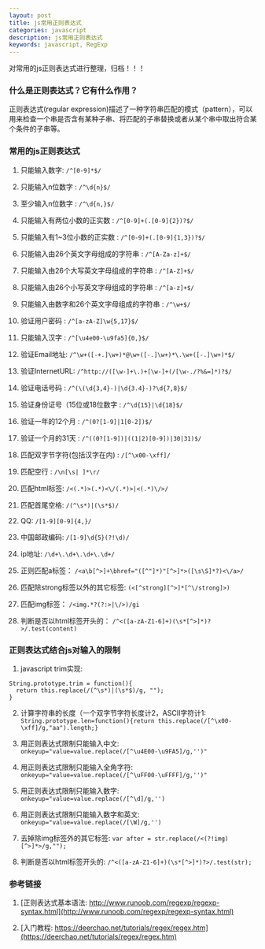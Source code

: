 ```yaml
---
layout: post
title: js常用正则表达式
categories: javascript
description: js常用正则表达式
keywords: javascript, RegExp 
---
```


对常用的js正则表达式进行整理，归档！！！

### 什么是正则表达式？它有什么作用？

正则表达式(regular expression)描述了一种字符串匹配的模式（pattern），可以用来检查一个串是否含有某种子串、将匹配的子串替换或者从某个串中取出符合某个条件的子串等。

### 常用的js正则表达式

1. 只能输入数字: `/^[0-9]*$/`

2. 只能输入n位数字 :  `/^\d{n}$/`

3. 至少输入n位数字  :  `/^\d{n,}$/`

4. 只能输入有两位小数的正实数 :  `/^[0-9]+(.[0-9]{2})?$/`

5. 只能输入有1~3位小数的正实数 :  `/^[0-9]+(.[0-9]{1,3})?$/`

6. 只能输入由26个英文字母组成的字符串 :  `/^[A-Za-z]+$/`

7. 只能输入由26个大写英文字母组成的字符串 :  `/^[A-Z]+$/`

8. 只能输入由26个小写英文字母组成的字符串 :  `/^[a-z]+$/`

9. 只能输入由数字和26个英文字母组成的字符串 :  `/^\w+$/`

10. 验证用户密码 :  `/^[a-zA-Z]\w{5,17}$/`

11. 只能输入汉字 :  `/^[\u4e00-\u9fa5]{0,}$/`

12. 验证Email地址:  `/^\w+([-+.]\w+)*@\w+([-.]\w+)*\.\w+([-.]\w+)*$/`

13. 验证InternetURL:
`/^http://([\w-]+\.)+[\w-]+(/[\w-./?%&=]*)?$/`

14. 验证电话号码   :  `/^(\(\d{3,4}-)|\d{3.4}-)?\d{7,8}$/`

15. 验证身份证号（15位或18位数字  :  `/^\d{15}|\d{18}$/`

16. 验证一年的12个月 :  `/^(0?[1-9]|1[0-2])$/`

17. 验证一个月的31天 :  `/^((0?[1-9])|((1|2)[0-9])|30|31)$/`

18. 匹配双字节字符(包括汉字在内) :  `/[^\x00-\xff]/`

19. 匹配空行  :  `/\n[\s| ]*\r/`

20. 匹配html标签:  `/<(.*)>(.*)<\/(.*)>|<(.*)\/>/`

21. 匹配首尾空格:  `/(^\s*)|(\s*$)/`

22. QQ:  `/[1-9][0-9]{4,}/`

23. 中国邮政编码:  `/[1-9]\d{5}(?!\d)/`

24. ip地址:  `/\d+\.\d+\.\d+\.\d+/`

25. 正则匹配a标签： `/<a\b[^>]+\bhref="([^"]*)"[^>]*>([\s\S]*?)<\/a>/`

26. 匹配除strong标签以外的其它标签: `(<[^strong][^>]*[^\/strong]>)`

27. 匹配img标签： `/<img.*?(?:>|\/>)/gi`

28. 判断是否以html标签开头的： `/^<([a-zA-Z1-6]+)(\s*[^>]*)?>/.test(content)`


### 正则表达式结合js对输入的限制

1. javascript trim实现:
```
String.prototype.trim = function(){
  return this.replace(/(^\s*)|(\s*$)/g, "");
}
```

2. 计算字符串的长度（一个双字节字符长度计2，ASCII字符计1:
 `String.prototype.len=function(){return this.replace(/[^\x00-\xff]/g,"aa").length;}`

3. 用正则表达式限制只能输入中文:
`onkeyup="value=value.replace(/[^\u4E00-\u9FA5]/g,'')" `

4. 用正则表达式限制只能输入全角字符:
`onkeyup="value=value.replace(/[^\uFF00-\uFFFF]/g,'')" `

5. 用正则表达式限制只能输入数字:
`onkeyup="value=value.replace(/[^\d]/g,'') `

6. 用正则表达式限制只能输入数字和英文:
`onkeyup="value=value.replace(/[\W]/g,'') `

7. 去掉除img标签外的其它标签:
`var after = str.replace(/<(?!img)[^>]*>/g,"");`

8. 判断是否以html标签开头的:
`/^<([a-zA-Z1-6]+)(\s*[^>]*)?>/.test(str);`

### 参考链接

1. [正则表达式基本语法: http://www.runoob.com/regexp/regexp-syntax.html](http://www.runoob.com/regexp/regexp-syntax.html)

2. [入门教程: https://deerchao.net/tutorials/regex/regex.htm](https://deerchao.net/tutorials/regex/regex.htm)
